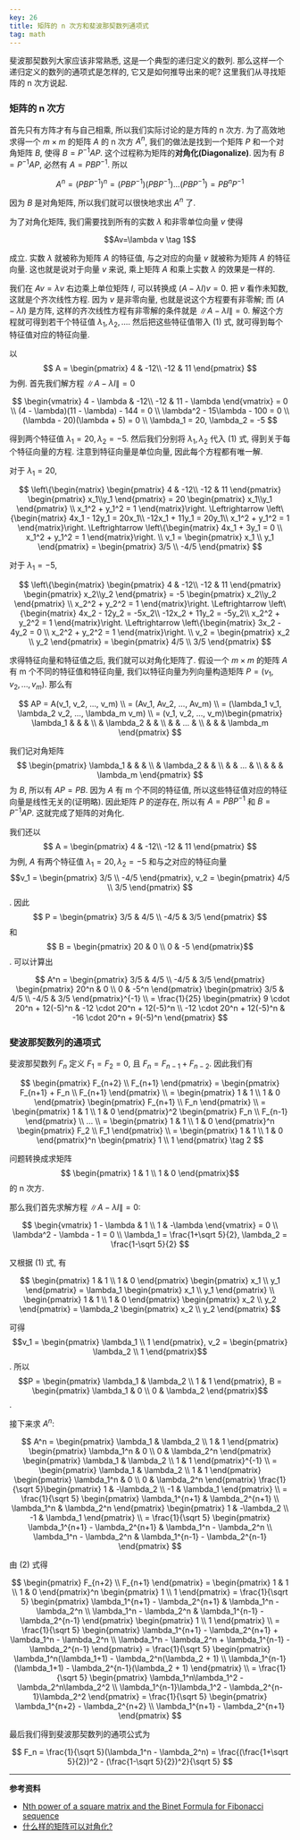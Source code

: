 ```yaml
---
key: 26
title: 矩阵的 n 次方和斐波那契数列通项式
tag: math
---
```

斐波那契数列大家应该非常熟悉, 这是一个典型的递归定义的数列. 那么这样一个递归定义的数列的通项式是怎样的, 它又是如何推导出来的呢? 这里我们从寻找矩阵的 n 次方说起.

### 矩阵的 n 次方

首先只有方阵才有与自己相乘, 所以我们实际讨论的是方阵的 n 次方. 为了高效地求得一个 $m\times m$ 的矩阵 $A$ 的 n 次方 $A^n$, 我们的做法是找到一个矩阵 $P$ 和一个对角矩阵 $B$, 使得 $B=P^{-1}AP$. 这个过程称为矩阵的**对角化(Diagonalize)**. 因为有 $B=P^{-1}AP$, 必然有 $A=PBP^{-1}$. 所以

$$A^n = (PBP^{-1})^n = (PBP^{-1})(PBP^{-1})...(PBP^{-1}) = PB^nP^{-1}$$

因为 $B$ 是对角矩阵, 所以我们就可以很快地求出 $A^n$ 了.

为了对角化矩阵, 我们需要找到所有的实数 $\lambda$ 和非零单位向量 $v$ 使得

$$Av=\lambda v \tag 1$$

成立. 实数 $\lambda$ 就被称为矩阵 $A$ 的特征值, 与之对应的向量 $v$ 就被称为矩阵 $A$ 的特征向量. 这也就是说对于向量 $v$ 来说, 乘上矩阵 $A$ 和乘上实数 $\lambda$ 的效果是一样的.

我们在 $Av=\lambda v$ 右边乘上单位矩阵 $I$, 可以转换成 $(A-\lambda I)v=0$. 把 $v$ 看作未知数, 这就是个齐次线性方程. 因为 $v$ 是非零向量, 也就是说这个方程要有非零解; 而 $(A-\lambda I)$ 是方阵, 这样的齐次线性方程有非零解的条件就是 $\|A-\lambda I\|=0$. 解这个方程就可得到若干个特征值 $\lambda_1, \lambda_2, ...$. 然后把这些特征值带入 (1) 式, 就可得到每个特征值对应的特征向量.

以 $$
A = \begin{pmatrix}
4 & -12\\
-12 & 11
\end{pmatrix}
$$ 为例. 首先我们解方程 $\|A-\lambda I\|=0$

$$
\begin{vmatrix}
4 - \lambda & -12\\
-12 &  11 - \lambda
\end{vmatrix} = 0 \\
(4 - \lambda)(11 - \lambda) - 144 = 0 \\
\lambda^2 - 15\lambda - 100 = 0 \\
(\lambda - 20)(\lambda + 5) = 0 \\
\lambda_1 = 20, \lambda_2 = -5
$$

得到两个特征值 $\lambda_1 = 20, \lambda_2 = -5$. 然后我们分别将 $\lambda_1, \lambda_2$ 代入 (1) 式, 得到关于每个特征向量的方程. 注意到特征向量是单位向量, 因此每个方程都有唯一解.

对于 $\lambda_1 = 20$,

$$
\left\{\begin{matrix}
\begin{pmatrix}
4 & -12\\
-12 & 11
\end{pmatrix}
\begin{pmatrix}
x_1\\y_1
\end{pmatrix} = 20
\begin{pmatrix}
x_1\\y_1
\end{pmatrix}
\\
x_1^2 + y_1^2 = 1
\end{matrix}\right.
\Leftrightarrow
\left\{\begin{matrix}
4x_1 - 12y_1 = 20x_1\\
-12x_1 + 11y_1 = 20y_1\\
x_1^2 + y_1^2 = 1
\end{matrix}\right.
\Leftrightarrow
\left\{\begin{matrix}
4x_1 + 3y_1 = 0 \\
x_1^2 + y_1^2 = 1
\end{matrix}\right.
\\
v_1 = \begin{pmatrix}
x_1 \\ y_1
\end{pmatrix} =
\begin{pmatrix}
3/5 \\ -4/5
\end{pmatrix}
$$

对于 $\lambda_1 = -5$,

$$
\left\{\begin{matrix}
\begin{pmatrix}
4 & -12\\
-12 & 11
\end{pmatrix}
\begin{pmatrix}
x_2\\y_2
\end{pmatrix} = -5
\begin{pmatrix}
x_2\\y_2
\end{pmatrix}
\\
x_2^2 + y_2^2 = 1
\end{matrix}\right.
\Leftrightarrow
\left\{\begin{matrix}
4x_2 - 12y_2 = -5x_2\\
-12x_2 + 11y_2 = -5y_2\\
x_2^2 + y_2^2 = 1
\end{matrix}\right.
\Leftrightarrow
\left\{\begin{matrix}
3x_2 - 4y_2 = 0 \\
x_2^2 + y_2^2 = 1
\end{matrix}\right.
\\
v_2 = \begin{pmatrix}
x_2 \\ y_2
\end{pmatrix} =
\begin{pmatrix}
4/5 \\ 3/5
\end{pmatrix}
$$

求得特征向量和特征值之后, 我们就可以对角化矩阵了. 假设一个 $m\times m$ 的矩阵 $A$ 有 m 个不同的特征值和特征向量, 我们以特征向量为列向量构造矩阵 $P = (v_1, v_2, ..., v_m)$. 那么有

$$
AP = A(v_1, v_2, ..., v_m) \\
= (Av_1, Av_2, ..., Av_m) \\
= (\lambda_1 v_1, \lambda_2 v_2, ..., \lambda_m v_m) \\
= (v_1, v_2, ..., v_m)\begin{pmatrix}
\lambda_1 & &  & \\
 & \lambda_2 &  & \\
 &  & ... & \\
 &  &  & \lambda_m
\end{pmatrix}
$$

我们记对角矩阵 $$
\begin{pmatrix}
\lambda_1 & &  & \\
 & \lambda_2 &  & \\
 &  & ... & \\
 &  &  & \lambda_m
\end{pmatrix}
$$ 为 $B$, 所以有 $AP = PB$. 因为 $A$ 有 m 个不同的特征值, 所以这些特征值对应的特征向量是线性无关的(证明略). 因此矩阵 $P$ 的逆存在, 所以有 $A=PBP^{-1}$ 和 $B=P^{-1}AP$. 这就完成了矩阵的对角化.

我们还以 $$
A = \begin{pmatrix}
4 & -12\\
-12 & 11
\end{pmatrix}
$$ 为例, $A$ 有两个特征值 $\lambda_1 = 20, \lambda_2 = -5$ 和与之对应的特征向量 $$v_1 = \begin{pmatrix}
3/5 \\ -4/5
\end{pmatrix}, v_2 = \begin{pmatrix}
4/5 \\ 3/5
\end{pmatrix} $$. 因此 $$
P = \begin{pmatrix}
3/5 & 4/5 \\
-4/5 & 3/5
\end{pmatrix} $$ 和 $$
B = \begin{pmatrix}
20 & 0 \\
0 & -5
\end{pmatrix}$$. 可以计算出

$$
A^n = \begin{pmatrix}
3/5 & 4/5 \\
-4/5 & 3/5
\end{pmatrix} \begin{pmatrix}
20^n & 0 \\
0 & -5^n
\end{pmatrix} \begin{pmatrix}
3/5 & 4/5 \\
-4/5 & 3/5
\end{pmatrix}^{-1} \\
= \frac{1}{25} \begin{pmatrix}
9 \cdot 20^n + 12(-5)^n & -12 \cdot 20^n + 12(-5)^n \\
-12 \cdot 20^n + 12(-5)^n & -16 \cdot 20^n + 9(-5)^n
\end{pmatrix}
$$

### 斐波那契数列的通项式

斐波那契数列 $F_n$ 定义 $F_1 = F_2 = 0$, 且 $F_n = F_{n-1} + F_{n-2}$. 因此我们有

$$
\begin{pmatrix}
F_{n+2} \\ F_{n+1}
\end{pmatrix} = \begin{pmatrix}
F_{n+1} + F_n \\ F_{n+1}
\end{pmatrix} \\
= \begin{pmatrix}
1 & 1 \\
1 & 0
\end{pmatrix} \begin{pmatrix}
F_{n+1} \\ F_n
\end{pmatrix} \\
= \begin{pmatrix}
1 & 1 \\
1 & 0
\end{pmatrix}^2 \begin{pmatrix}
F_n \\ F_{n-1}
\end{pmatrix} \\
... \\
= \begin{pmatrix}
1 & 1 \\
1 & 0
\end{pmatrix}^n \begin{pmatrix}
F_2 \\ F_1
\end{pmatrix} \\
= \begin{pmatrix}
1 & 1 \\
1 & 0
\end{pmatrix}^n \begin{pmatrix}
1 \\ 1
\end{pmatrix} \tag 2
$$

问题转换成求矩阵 $$ \begin{pmatrix}
1 & 1 \\
1 & 0
\end{pmatrix}$$ 的 n 次方.

那么我们首先求解方程 $\|A-\lambda I\| = 0$:

$$
\begin{vmatrix}
1 - \lambda & 1 \\
1 & -\lambda
\end{vmatrix} = 0 \\
\lambda^2 - \lambda - 1 = 0 \\
\lambda_1 = \frac{1+\sqrt 5}{2}, \lambda_2 = \frac{1-\sqrt 5}{2}
$$

又根据 (1) 式, 有

$$
\begin{pmatrix}
1 & 1 \\
1 & 0
\end{pmatrix} \begin{pmatrix}
x_1 \\ y_1
\end{pmatrix} = \lambda_1 \begin{pmatrix}
x_1 \\ y_1
\end{pmatrix} \\
\begin{pmatrix}
1 & 1 \\
1 & 0
\end{pmatrix} \begin{pmatrix}
x_2 \\ y_2
\end{pmatrix} = \lambda_2 \begin{pmatrix}
x_2 \\ y_2
\end{pmatrix}
$$

可得 $$v_1 = \begin{pmatrix}
\lambda_1 \\ 1
\end{pmatrix}, v_2 = \begin{pmatrix}
\lambda_2 \\ 1
\end{pmatrix}$$. 所以 $$P = \begin{pmatrix}
\lambda_1 & \lambda_2 \\
1 & 1
\end{pmatrix}, B = \begin{pmatrix}
\lambda_1 & 0 \\
0 & \lambda_2
\end{pmatrix}$$.

接下来求 $A^n$:

$$
A^n = \begin{pmatrix}
\lambda_1 & \lambda_2 \\
1 & 1
\end{pmatrix} \begin{pmatrix}
\lambda_1^n & 0 \\
0 & \lambda_2^n
\end{pmatrix} \begin{pmatrix}
\lambda_1 & \lambda_2 \\
1 & 1
\end{pmatrix}^{-1} \\
= \begin{pmatrix}
\lambda_1 & \lambda_2 \\
1 & 1
\end{pmatrix} \begin{pmatrix}
\lambda_1^n & 0 \\
0 & \lambda_2^n
\end{pmatrix} \frac{1}{\sqrt 5}\begin{pmatrix}
1 & -\lambda_2 \\
-1 & \lambda_1
\end{pmatrix} \\
= \frac{1}{\sqrt 5} \begin{pmatrix}
\lambda_1^{n+1} & \lambda_2^{n+1} \\
\lambda_1^n & \lambda_2^n
\end{pmatrix} \begin{pmatrix}
1 & -\lambda_2 \\
-1 & \lambda_1
\end{pmatrix} \\
= \frac{1}{\sqrt 5} \begin{pmatrix}
\lambda_1^{n+1} - \lambda_2^{n+1} & \lambda_1^n - \lambda_2^n \\
\lambda_1^n - \lambda_2^n & \lambda_1^{n-1} - \lambda_2^{n-1}
\end{pmatrix}
$$

由 (2) 式得

$$
\begin{pmatrix}
F_{n+2} \\ F_{n+1}
\end{pmatrix} = \begin{pmatrix}
1 & 1 \\
1 & 0
\end{pmatrix}^n \begin{pmatrix}
1 \\ 1
\end{pmatrix} = \frac{1}{\sqrt 5} \begin{pmatrix}
\lambda_1^{n+1} - \lambda_2^{n+1} & \lambda_1^n - \lambda_2^n \\
\lambda_1^n - \lambda_2^n & \lambda_1^{n-1} - \lambda_2^{n-1}
\end{pmatrix} \begin{pmatrix}
1 \\ 1
\end{pmatrix} \\
= \frac{1}{\sqrt 5} \begin{pmatrix}
\lambda_1^{n+1} - \lambda_2^{n+1} + \lambda_1^n - \lambda_2^n \\
\lambda_1^n - \lambda_2^n + \lambda_1^{n-1} - \lambda_2^{n-1}
\end{pmatrix}
= \frac{1}{\sqrt 5} \begin{pmatrix}
\lambda_1^n(\lambda_1+1) - \lambda_2^n(\lambda_2 + 1) \\
\lambda_1^{n-1}(\lambda_1+1) - \lambda_2^{n-1}(\lambda_2 + 1)
\end{pmatrix} \\
= \frac{1}{\sqrt 5} \begin{pmatrix}
\lambda_1^n\lambda_1^2 - \lambda_2^n\lambda_2^2 \\
\lambda_1^{n-1}\lambda_1^2 - \lambda_2^{n-1}\lambda_2^2
\end{pmatrix}
= \frac{1}{\sqrt 5} \begin{pmatrix}
\lambda_1^{n+2} - \lambda_2^{n+2} \\
\lambda_1^{n+1} - \lambda_2^{n+1}
\end{pmatrix}
$$

最后我们得到斐波那契数列的通项公式为

$$
F_n = \frac{1}{\sqrt 5}(\lambda_1^n - \lambda_2^n) = \frac{(\frac{1+\sqrt 5}{2})^2 - (\frac{1-\sqrt 5}{2})^2}{\sqrt 5}
$$

***

**参考资料**

- [Nth power of a square matrix and the Binet Formula for Fibonacci sequence](https://www.qc.edu.hk/math/Teaching_Learning/Nth%20power%20of%20a%20square%20matrix.pdf)
- [什么样的矩阵可以对角化?](https://www.zhihu.com/question/323578684/answer/753474442)
